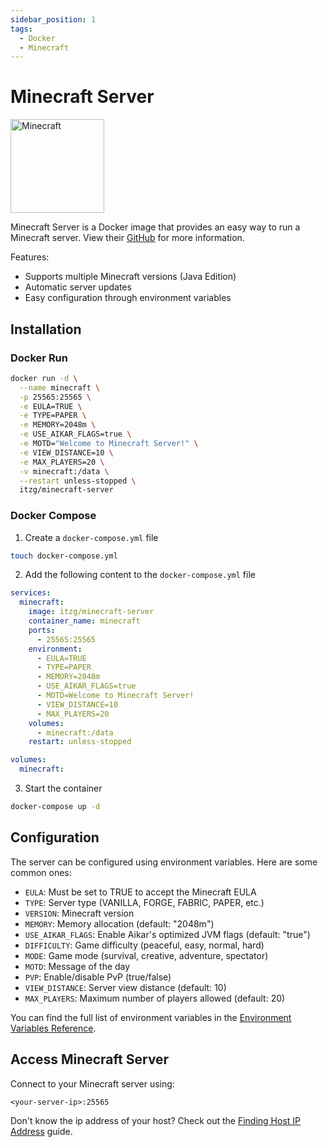 ```yaml
---
sidebar_position: 1
tags:
  - Docker
  - Minecraft
---
```


# Minecraft Server

<img src="/logos/minecraft.png" alt="Minecraft" width="150" />

Minecraft Server is a Docker image that provides an easy way to run a Minecraft server. View their [GitHub](https://github.com/itzg/docker-minecraft-server) for more information.

Features:

- Supports multiple Minecraft versions (Java Edition)
- Automatic server updates
- Easy configuration through environment variables

## Installation

### Docker Run

```bash
docker run -d \
  --name minecraft \
  -p 25565:25565 \
  -e EULA=TRUE \
  -e TYPE=PAPER \
  -e MEMORY=2048m \
  -e USE_AIKAR_FLAGS=true \
  -e MOTD="Welcome to Minecraft Server!" \
  -e VIEW_DISTANCE=10 \
  -e MAX_PLAYERS=20 \
  -v minecraft:/data \
  --restart unless-stopped \
  itzg/minecraft-server
```

### Docker Compose

1. Create a `docker-compose.yml` file

```bash
touch docker-compose.yml
```

2. Add the following content to the `docker-compose.yml` file

```yaml
services:
  minecraft:
    image: itzg/minecraft-server
    container_name: minecraft
    ports:
      - 25565:25565
    environment:
      - EULA=TRUE
      - TYPE=PAPER
      - MEMORY=2048m
      - USE_AIKAR_FLAGS=true
      - MOTD=Welcome to Minecraft Server!
      - VIEW_DISTANCE=10
      - MAX_PLAYERS=20
    volumes:
      - minecraft:/data
    restart: unless-stopped

volumes:
  minecraft:
```

3. Start the container

```bash
docker-compose up -d
```

## Configuration

The server can be configured using environment variables. Here are some common ones:

- `EULA`: Must be set to TRUE to accept the Minecraft EULA
- `TYPE`: Server type (VANILLA, FORGE, FABRIC, PAPER, etc.)
- `VERSION`: Minecraft version
- `MEMORY`: Memory allocation (default: "2048m")
- `USE_AIKAR_FLAGS`: Enable Aikar's optimized JVM flags (default: "true")
- `DIFFICULTY`: Game difficulty (peaceful, easy, normal, hard)
- `MODE`: Game mode (survival, creative, adventure, spectator)
- `MOTD`: Message of the day
- `PVP`: Enable/disable PvP (true/false)
- `VIEW_DISTANCE`: Server view distance (default: 10)
- `MAX_PLAYERS`: Maximum number of players allowed (default: 20)

You can find the full list of environment variables in the [Environment Variables Reference](https://docker-minecraft-server.readthedocs.io/en/latest/variables/).

## Access Minecraft Server

Connect to your Minecraft server using:

```
<your-server-ip>:25565
```

Don't know the ip address of your host? Check out the [Finding Host IP Address](/wiki/linux/ip-addresses) guide.
